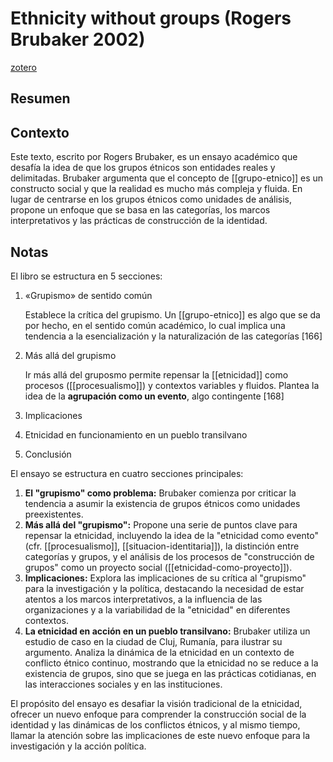 # Ethnicity without groups (Rogers Brubaker 2002)
[zotero](zotero://select/items/@brubaker2002)

## Resumen

## Contexto
Este texto, escrito por Rogers Brubaker, es un ensayo académico que desafía la idea de que los grupos étnicos son entidades reales y delimitadas. Brubaker argumenta que el concepto de [[grupo-etnico]] es un constructo social y que la realidad es mucho más compleja y fluida. En lugar de centrarse en los grupos étnicos como unidades de análisis, propone un enfoque que se basa en las categorías, los marcos interpretativos y las prácticas de construcción de la identidad.

## Notas

El libro se estructura en 5 secciones:

1. «Grupismo» de sentido común
   
   Establece la crítica del grupismo. Un [[grupo-etnico]] es algo que se da por hecho, en el sentido común académico, lo cual implica una tendencia a la esencialización y la naturalización de las categorías [166]
   
3. Más allá del grupismo
   
   Ir más allá del gruposmo permite repensar la [[etnicidad]] como procesos ([[procesualismo]]) y contextos variables y fluidos. Plantea la idea de la **agrupación como un evento**, algo contingente [168]
   
1. Implicaciones 
2. Etnicidad en funcionamiento en un pueblo transilvano
3. Conclusión

El ensayo se estructura en cuatro secciones principales:

1. **El "grupismo" como problema:** Brubaker comienza por criticar la tendencia a asumir la existencia de grupos étnicos como unidades preexistentes.
2. **Más allá del "grupismo":** Propone una serie de puntos clave para repensar la etnicidad, incluyendo la idea de la "etnicidad como evento" (cfr. [[procesualismo]], [[situacion-identitaria]]), la distinción entre categorías y grupos, y el análisis de los procesos de "construcción de grupos" como un proyecto social ([[etnicidad-como-proyecto]]).
3. **Implicaciones:** Explora las implicaciones de su crítica al "grupismo" para la investigación y la política, destacando la necesidad de estar atentos a los marcos interpretativos, a la influencia de las organizaciones y a la variabilidad de la "etnicidad" en diferentes contextos.
4. **La etnicidad en acción en un pueblo transilvano:** Brubaker utiliza un estudio de caso en la ciudad de Cluj, Rumanía, para ilustrar su argumento. Analiza la dinámica de la etnicidad en un contexto de conflicto étnico continuo, mostrando que la etnicidad no se reduce a la existencia de grupos, sino que se juega en las prácticas cotidianas, en las interacciones sociales y en las instituciones.

El propósito del ensayo es desafiar la visión tradicional de la etnicidad, ofrecer un nuevo enfoque para comprender la construcción social de la identidad y las dinámicas de los conflictos étnicos, y al mismo tiempo, llamar la atención sobre las implicaciones de este nuevo enfoque para la investigación y la acción política.
